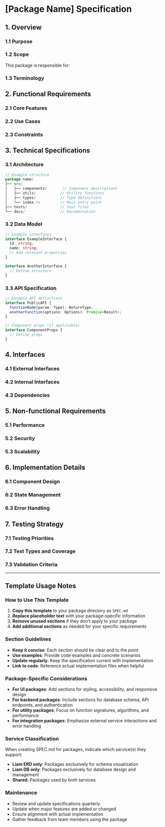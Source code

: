 # [Package Name] Specification

## 1. Overview
### 1.1 Purpose
<!-- Describe the primary purpose and goals of this package -->
<!-- Example: The @liam-hq/[package-name] package provides... -->

### 1.2 Scope
This package is responsible for:
<!-- List the main responsibilities and boundaries -->
<!-- Example:
- Feature A functionality
- Integration with Service B
- Data processing for Component C
-->

### 1.3 Terminology
<!-- Define key terms and concepts used in this specification -->
<!-- Example:
- **Term A**: Definition of term A
- **Term B**: Definition of term B
-->

## 2. Functional Requirements
### 2.1 Core Features
<!-- List the primary features this package must provide -->
<!-- Example:
- **Feature Name**: Description of what it does
- **Another Feature**: Description and key capabilities
-->

### 2.2 Use Cases
<!-- Describe specific scenarios where this package is used -->
<!-- Example:
1. **Use Case Name**
   - User action or trigger
   - System processes the request
   - Expected outcome
-->

### 2.3 Constraints
<!-- List technical and business constraints -->
<!-- Example:
- Must support up to X concurrent operations
- Response time must be under Y milliseconds
- Must work with browsers A, B, C
-->

## 3. Technical Specifications
### 3.1 Architecture
<!-- Describe the internal structure and organization -->
```typescript
// Example structure
package-name/
├── src/
│   ├── components/       // Component descriptions
│   ├── utils/           // Utility functions
│   ├── types/           // Type definitions
│   └── index.ts         // Main entry point
├── tests/               // Test files
└── docs/                // Documentation
```

### 3.2 Data Model
<!-- Define key interfaces, types, and data structures -->
```typescript
// Example interfaces
interface ExampleInterface {
  id: string;
  name: string;
  // Add relevant properties
}

interface AnotherInterface {
  // Define structure
}
```

### 3.3 API Specification
<!-- Document public APIs, functions, and components -->
```typescript
// Example API definitions
interface PublicAPI {
  functionName(param: Type): ReturnType;
  anotherFunction(options: Options): Promise<Result>;
}

// Component props (if applicable)
interface ComponentProps {
  // Define props
}
```

## 4. Interfaces
### 4.1 External Interfaces
<!-- Describe how this package interacts with external systems -->
<!-- Example:
- **Input**: What data/events this package receives
- **Output**: What data/events this package produces
- **Dependencies**: External services or APIs used
-->

### 4.2 Internal Interfaces
<!-- Describe interactions with other packages in the monorepo -->
<!-- Example:
- **Package A Integration**: How it connects to @liam-hq/package-a
- **Package B Integration**: Data exchange with @liam-hq/package-b
-->

### 4.3 Dependencies
<!-- List all dependencies and their purposes -->
<!-- Example:
- react: UI framework
- typescript: Type safety
- @liam-hq/ui: Shared UI components
-->

## 5. Non-functional Requirements
### 5.1 Performance
<!-- Define performance requirements and benchmarks -->
<!-- Example:
- Initial load time < 500ms
- API response time < 200ms
- Memory usage < 100MB
-->

### 5.2 Security
<!-- Outline security considerations and requirements -->
<!-- Example:
- Input validation for all user data
- Secure handling of sensitive information
- Protection against common vulnerabilities
-->

### 5.3 Scalability
<!-- Describe scalability considerations -->
<!-- Example:
- Support for increasing data volumes
- Horizontal scaling capabilities
- Performance under load
-->

## 6. Implementation Details
### 6.1 Component Design
<!-- Describe key implementation decisions and patterns -->
<!-- Example:
- Use of specific design patterns
- State management approach
- Error handling strategy
-->

### 6.2 State Management
<!-- If applicable, describe how state is managed -->
<!-- Example:
- Local component state
- Global state management
- State persistence
-->

### 6.3 Error Handling
<!-- Describe error handling approach -->
<!-- Example:
- Error types and categorization
- Error recovery mechanisms
- User-facing error messages
-->

## 7. Testing Strategy
### 7.1 Testing Priorities
<!-- Define which tests should be written first and their importance levels -->
<!-- Example:
#### 7.1.1 High Priority (Must Have)
- Critical user flows
- Data integrity tests
- Security-related functionality

#### 7.1.2 Medium Priority (Should Have)
- Error handling scenarios
- Performance edge cases
- Integration boundaries

#### 7.1.3 Low Priority (Nice to Have)
- UI visual regression
- Advanced performance optimizations
-->

### 7.2 Test Types and Coverage
<!-- Outline specific testing approaches and coverage expectations -->
<!-- Example:
- Unit tests: 80% coverage minimum
- Integration tests: Critical paths covered
- E2E tests: Main user journeys
-->

### 7.3 Validation Criteria
<!-- Define what constitutes successful testing -->
<!-- Example:
- Test coverage > 90%
- All critical paths tested
- Performance benchmarks met
-->

---

## Template Usage Notes

### How to Use This Template
1. **Copy this template** to your package directory as `SPEC.md`
2. **Replace placeholder text** with your package-specific information
3. **Remove unused sections** if they don't apply to your package
4. **Add additional sections** as needed for your specific requirements

### Section Guidelines
- **Keep it concise**: Each section should be clear and to the point
- **Use examples**: Provide code examples and concrete scenarios
- **Update regularly**: Keep the specification current with implementation
- **Link to code**: Reference actual implementation files when helpful

### Package-Specific Considerations
- **For UI packages**: Add sections for styling, accessibility, and responsive design
- **For backend packages**: Include sections for database schema, API endpoints, and authentication
- **For utility packages**: Focus on function signatures, algorithms, and performance
- **For integration packages**: Emphasize external service interactions and error handling

### Service Classification
When creating SPEC.md for packages, indicate which service(s) they support:
- **Liam ERD only**: Packages exclusively for schema visualization
- **Liam DB only**: Packages exclusively for database design and management  
- **Shared**: Packages used by both services

### Maintenance
- Review and update specifications quarterly
- Update when major features are added or changed
- Ensure alignment with actual implementation
- Gather feedback from team members using the package